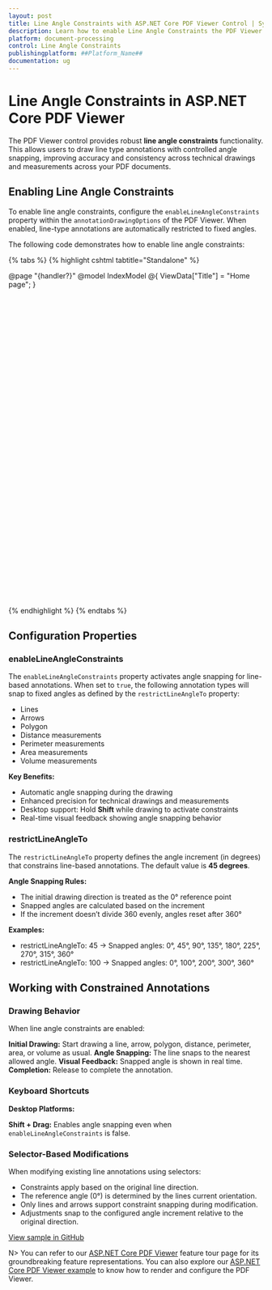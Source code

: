 ```yaml
---
layout: post
title: Line Angle Constraints with ASP.NET Core PDF Viewer Control | Syncfusion
description: Learn how to enable Line Angle Constraints the PDF Viewer component in Syncfusion ##Platform_Name## Pdfviewer component of Syncfusion Essential JS 2 and more.
platform: document-processing
control: Line Angle Constraints
publishingplatform: ##Platform_Name##
documentation: ug
---
```



# Line Angle Constraints in ASP.NET Core PDF Viewer

The PDF Viewer control provides robust **line angle constraints** functionality. This allows users to draw line type annotations with controlled angle snapping, improving accuracy and consistency across technical drawings and measurements across your PDF documents.

## Enabling Line Angle Constraints
To enable line angle constraints, configure the `enableLineAngleConstraints` property within the `annotationDrawingOptions` of the PDF Viewer. When enabled, line-type annotations are automatically restricted to fixed angles.

The following code demonstrates how to enable line angle constraints:

{% tabs %}
{% highlight cshtml tabtitle="Standalone" %}

@page "{handler?}"
@model IndexModel
@{
    ViewData["Title"] = "Home page";
}

<div style="width:100%;height:600px">
    <!-- To configure the server-backed PDF Viewer, include the "serviceUrl='/Index'" attribute -->
    <ejs-pdfviewer id="pdfviewer"
                   documentPath="https://cdn.syncfusion.com/content/pdf/pdf-succinctly.pdf"
                   resourceUrl="https://cdn.syncfusion.com/ej2/31.1.17/dist/ej2-pdfviewer-lib"
                   style="height:641px;">
    </ejs-pdfviewer>
</div>

<script type="text/javascript">
    window.onload = function () {
        var viewer = document.getElementById('pdfviewer').ej2_instances[0];
        viewer.annotationDrawingOptions.enableLineAngleConstraints = true;
        viewer.annotationDrawingOptions.restrictLineAngleTo = 90;
    };
</script>

{% endhighlight %}
{% endtabs %}

## Configuration Properties

### enableLineAngleConstraints

The `enableLineAngleConstraints` property activates angle snapping for line-based annotations. When set to `true`, the following annotation types will snap to fixed angles as defined by the `restrictLineAngleTo` property:

- Lines
- Arrows
- Polygon
- Distance measurements
- Perimeter measurements
- Area measurements
- Volume measurements

**Key Benefits:**

- Automatic angle snapping during the drawing
- Enhanced precision for technical drawings and measurements
- Desktop support: Hold **Shift** while drawing to activate constraints
- Real-time visual feedback showing angle snapping behavior

### restrictLineAngleTo

The `restrictLineAngleTo` property defines the angle increment (in degrees) that constrains line-based annotations. The default value is **45 degrees**.

**Angle Snapping Rules:**

- The initial drawing direction is treated as the 0° reference point
- Snapped angles are calculated based on the increment
- If the increment doesn’t divide 360 evenly, angles reset after 360°

**Examples:**

- restrictLineAngleTo: 45 → Snapped angles: 0°, 45°, 90°, 135°, 180°, 225°, 270°, 315°, 360°
- restrictLineAngleTo: 100 → Snapped angles: 0°, 100°, 200°, 300°, 360°

## Working with Constrained Annotations

### Drawing Behavior

When line angle constraints are enabled:

**Initial Drawing:** Start drawing a line, arrow, polygon, distance, perimeter, area, or volume as usual.
**Angle Snapping:** The line snaps to the nearest allowed angle.
**Visual Feedback:** Snapped angle is shown in real time.
**Completion:** Release to complete the annotation.

### Keyboard Shortcuts

**Desktop Platforms:**

**Shift + Drag:** Enables angle snapping even when `enableLineAngleConstraints` is false.

### Selector-Based Modifications

When modifying existing line annotations using selectors:

- Constraints apply based on the original line direction.
- The reference angle (0°) is determined by the lines current orientation.
- Only lines and arrows support constraint snapping during modification.
- Adjustments snap to the configured angle increment relative to the original direction.

[View sample in GitHub](https://github.com/SyncfusionExamples/asp-core-pdf-viewer-examples/tree/master/How%20to)

N> You can refer to our [ASP.NET Core PDF Viewer](https://www.syncfusion.com/pdf-viewer-sdk/javascript-pdf-viewer) feature tour page for its groundbreaking feature representations. You can also explore our [ASP.NET Core PDF Viewer example](https://github.com/SyncfusionExamples/asp-core-pdf-viewer-examples) to know how to render and configure the PDF Viewer.
